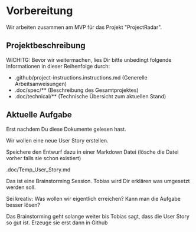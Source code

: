 # Vorbereitung

Wir arbeiten zusammen am MVP für das Projekt "ProjectRadar".

## Projektbeschreibung

WICHITG: Bevor wir weitermachen, lies Dir bitte unbedingt folgende Informationen in dieser Reihenfolge durch:

- .github/project-instructions.instructions.md (Generelle Arbeitsanweisungen)
- .doc/spec/** (Beschreibung des Gesamtprojektes)
- .doc/technical/** (Technische Übersicht zum aktuellen Stand)

## Aktuelle Aufgabe

Erst nachdem Du diese Dokumente gelesen hast.

Wir wollen eine neue User Story erstellen.

Speichere den Entwurf dazu in einer Markdown Datei (lösche die Datei vorher falls sie schon existiert)

.doc/Temp_User_Story.md

Das ist eine Brainstorming Session. Tobias wird Dir erklären was umgesetzt werden soll. 

Sei kreativ: Was wollen wir eigentlich erreichen? Kann man die Aufgabe besser lösen?

Das Brainstorming geht solange weiter bis Tobias sagt, dass die User Story so gut ist. Erzeuge sie erst dann in Github